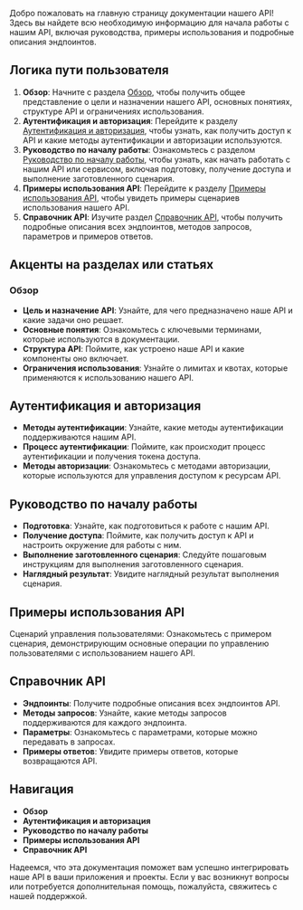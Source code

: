 Добро пожаловать на главную страницу документации нашего API!
Здесь вы найдете всю необходимую информацию для начала работы с нашим API, включая руководства, примеры использования и подробные описания эндпоинтов.

## Логика пути пользователя

1. **Обзор**: Начните с раздела [Обзор](https://arina-288.github.io/study/review/), чтобы получить общее представление о цели и назначении нашего API, основных понятиях, структуре API и ограничениях использования.
2. **Аутентификация и авторизация**: Перейдите к разделу [Аутентификация и авторизация](https://arina-288.github.io/study/authentication_and_authorization/), чтобы узнать, как получить доступ к API и какие методы аутентификации и авторизации используются.
3. **Руководство по началу работы**: Ознакомьтесь с разделом [Руководство по началу работы](https://arina-288.github.io/study/getting_started_guide/), чтобы узнать, как начать работать с нашим API или сервисом, включая подготовку, получение доступа и выполнение заготовленного сценария.
4. **Примеры использования API**: Перейдите к разделу [Примеры использования API](https://arina-288.github.io/study/api_usage_examples/), чтобы увидеть примеры сценариев использования нашего API.
5. **Справочник API**: Изучите раздел [Справочник API](https://arina-288.github.io/study/api_reference/), чтобы получить подробные описания всех эндпоинтов, методов запросов, параметров и примеров ответов.

## Акценты на разделах или статьях

### Обзор

* **Цель и назначение API**: Узнайте, для чего предназначено наше API и какие задачи оно решает.
* **Основные понятия**: Ознакомьтесь с ключевыми терминами, которые используются в документации.
* **Структура API**: Поймите, как устроено наше API и какие компоненты оно включает.
* **Ограничения использования**: Узнайте о лимитах и квотах, которые применяются к использованию нашего API.

## Аутентификация и авторизация

* **Методы аутентификации**: Узнайте, какие методы аутентификации поддерживаются нашим API.
* **Процесс аутентификации**: Поймите, как происходит процесс аутентификации и получения токена доступа.
* **Методы авторизации**: Ознакомьтесь с методами авторизации, которые используются для управления доступом к ресурсам API.

## Руководство по началу работы

* **Подготовка**: Узнайте, как подготовиться к работе с нашим API.
* **Получение доступа**: Поймите, как получить доступ к API и настроить окружение для работы с ним.
* **Выполнение заготовленного сценария**: Следуйте пошаговым инструкциям для выполнения заготовленного сценария.
* **Наглядный результат**: Увидите наглядный результат выполнения сценария.

## Примеры использования API

Сценарий управления пользователями: Ознакомьтесь с примером сценария, демонстрирующим основные операции по управлению пользователями с использованием нашего API.

## Справочник API

* **Эндпоинты**: Получите подробные описания всех эндпоинтов API.
* **Методы запросов**: Узнайте, какие методы запросов поддерживаются для каждого эндпоинта.
* **Параметры**: Ознакомьтесь с параметрами, которые можно передавать в запросах.
* **Примеры ответов**: Увидите примеры ответов, которые возвращаются API.

## Навигация

* **Обзор**
* **Аутентификация и авторизация**
* **Руководство по началу работы**
* **Примеры использования API**
* **Справочник API**

Надеемся, что эта документация поможет вам успешно интегрировать наше API в ваши приложения и проекты. Если у вас возникнут вопросы или потребуется дополнительная помощь, пожалуйста, свяжитесь с нашей поддержкой.